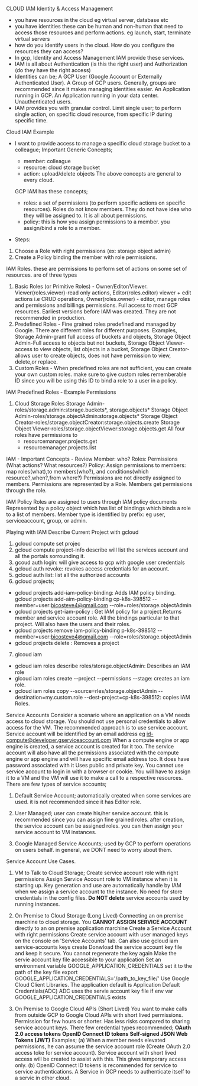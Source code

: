 CLOUD IAM
Identity & Access Management

- you have resources in the cloud eg virtual server, database etc
- you have identities these can be human and non-human that need to access those resources and perform actions. eg launch, start, terminate virtual servers
- how do you identify users in the cloud. How do you configure the resources they can access?
- In gcp, Identity and Access Management IAM provide these services.
- IAM is all about Authentication (is this the right user) and Authorization (do they have the right access)
- Identities can be;
  A GCP User (Google Account or Externally Authenticated User).
  A Group of GCP users. Generally, groups are recommended since it makes managing identities easier.
  An Application running in GCP.
  An Application running in your data center.
  Unauthenticated users.
- IAM provides you with granular control.
  Limit single user; to perform single action, on specific cloud resource, from specific IP during specific time.

Cloud IAM Example

- I want to provide access to manage a specific cloud storage bucket to a colleague;
  Important Generic Concepts;

  - member: colleague
  - resource: cloud storage bucket
  - action: upload/delete objects
    The above concepts are general to every cloud.

  GCP IAM has these concepts;

  - roles: a set of permissions (to perform specific actions on specific resources). Roles do not know members. They do not have idea who they will be assigned to. It is all about permissions.
  - policy: this is how you assign permissions to a member. you assign/bind a role to a member.

- Steps:

1. Choose a Role with right permissions (ex: storage object admin)
2. Create a Policy binding the member with role permissions.

IAM Roles.
these are permissions to perform set of actions on some set of resources.
are of three types

1. Basic Roles (or Primitive Roles) - Owner/Editor/Viewer. Viewer(roles.viewer)-read only actions, Editor(roles.editor) viewer + edit actions i.e CRUD operations, Owner(roles.owner) - editor, manage roles and permissions and billings permissions. Full access to most GCP resources. Earliest versions before IAM was created. They are not recommended in production.
2. Predefined Roles - Fine grained roles predefined and managed by Google. There are different roles for different purposes. Examples, Storage Admin-grant full access of buckets and objects, Storage Object Admin-Full access to objects but not buckets, Storage Object Viewer-access to view objects, list objects in a bucket, Storage Object Creator-allows user to create objects, does not have permission to view, delete,or replace.
3. Custom Roles - When predefined roles are not sufficient, you can create your own custom roles. make sure to give custom roles rememberable ID since you will be using this ID to bind a role to a user in a policy.

IAM Predefined Roles - Example Permissions

1. Cloud Storage Roles
   Storage Admin-roles/storage.admin:storage.buckets*, storage.objects*
   Storage Object Admin-roles/storage.objectAdmin:storage.objects\*
   Storage Object Creator-roles/storage.objectCreator:storage.objects.create
   Storage Object Viewer-roles/storage.objectViewer:storage.objects.get
   All four roles have permissions to
   - resourcemanager.projects.get
   - resourcemanager.projects.list

IAM - Important Concepts - Review
Member: who?
Roles: Permissions (What actions? What resources?)
Policy: Assign permissions to members: map roles(what),to members(who?), and conditions(which resource?,when?,from where?)
Permissions are not directly assigned to members. Permissions are represented by a Role. Members get permissions through the role.

IAM Policy
Roles are assigned to users through IAM policy documents
Represented by a policy object which has list of bindings which binds a role to a list of members.
Member type is identified by prefix: eg user, serviceaccount, group, or admin.

Playing with IAM
Describe Current Project with gcloud

1. gcloud compute set projec <project name>
2. gcloud compute project-info describe <current project>
   will list the services account and all the portals sorrounding it.
3. gcoud auth login: will give access to gcp with google user credentials
4. gcloud auth revoke: revokes access credentials for an account.
5. gcloud auth list: list all the authorized accounts
6. gcloud projects;

- gcloud projects add-iam-policy-binding: Adds IAM policy binding. gcloud projects add-aim-policy-binding cp-k8s-398512 --member=user:bicosteve4@gmail.com --role=roles/storage.objectAdmin
- gcloud projects get-iam-policy <project-name>: Get IAM policy for a project.Returns member and service account role. All the bindings particular to that project. Will also have the users and their roles.
- gcloud projects remove iam-policy-binding p-k8s-398512 --member=user:bicosteve4@gmail.com --role=roles/storage.objectAdmin
- gcloud projects delete <project-id>: Removes a project

7. glcoud iam

- gcloud iam roles describe roles/storage.objectAdmin: Describes an IAM role
- glcoud iam roles create --project --permissions --stage: creates an iam role.
- gcloud iam roles copy --source=rles/storage.objectAdmin --destination=my.custom.role --dest-project=cp-k8s-398512: copies IAM Roles.

Service Accounts
Consider a scenario where an application on a VM needs access to cloud storage.
You should not use personal credentials to allow access for the VM.
The recommended approach is to use service account.
Service account will be identified by an email address eg id-compute@developer.gserviceaccount.com
When a compute engine or app engine is created, a service account is created for it too.
The service account will also have all the permissions associated with the compute engine or app engine and will have specific email address too.
It does have password associated with it
Uses public and private key.
You cannot use service account to login in with a browser or cookie. You will have to assign it to a VM and the VM will use it to make a call to a respective resources.
There are few types of service accounts;

1. Default Service Account;
   automatically created when some services are used.
   it is not recommended since it has Editor role.

2. User Managed;
   user can create his/her service account.
   this is recommended since you can assign fine grained roles.
   after creation, the service account can be assigned roles.
   you can then assign your service account to VM instances.

3. Google Managed Service Accounts;
   used by GCP to perform operations on users behalf.
   in general, we DONT need to worry about them.

Service Account Use Cases.

1. VM to Talk to Cloud Storage;
   Create service account role with right permissions
   Assign Service Account role to VM instance when it is starting up.
   Key generation and use are automatically handle by IAM when we assign a service account to the instance.
   No need for store credentials in the config files.
   **Do NOT delete** service accounts used by running instances.

2. On Premise to Cloud Storage (Long Lived)
   Connecting an on premise marchine to cloud storage.
   You **CANNOT ASSIGN SERVICE ACCOUNT** directly to an on premise application marchine
   Create a Service Account with right permissions
   Create service account with user managed keys on the console on 'Service Accounts' tab.
   Can also use gcloud iam service-accounts keys create
   Donwload the service account key file and keep it secure.
   You cannot regenerate the key again
   Make the servie account key file accessible to your application
   Set an environment variable GOOGLE_APPLICATION_CREDENTIALS
   set it to the path of the key file
   export GOOGLE_APPLICATION_CREDENTIALS='/path_to_key_file/'
   Use Google Cloud Client Libraries. The application default is Application Default Credentials(ADC)
   ADC uses the servie account key file if env var GOOGLE_APPLICATION_CREDENTIALS exists

3. On Premise to Google Cloud APIs (Short Lived)
   You want to make calls from outside GCP to Google Cloud APIs with short lived permissions.
   Permission for few hours or shorter.
   Has less risks compared to sharing service account keys.
   There few credential types recommended;
   **OAuth 2.0 access tokens**
   **OpenID Connect ID tokens**
   **Self-signed JSON Web Tokens (JWT)**
   Examples;
   (a) When a member needs elevated permissions, he can assume the service account role (Create OAuth 2.0 access toke for service account). Service account with short lived access will be created to assist with this. This gives temporary access only.
   (b) OpenID Connect ID tokens is recommended for service to service authentications. A Service in GCP needs to authenticate itself to a servic in other cloud.

